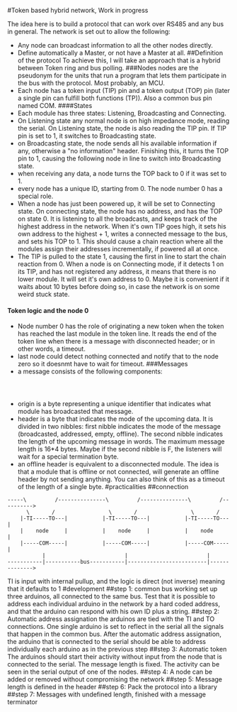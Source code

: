 #Token based hybrid network, Work in progress

The idea here is to build a protocol that can work over RS485 and any bus in general.
The network is set out to allow the following:
* Any node can broadcast information to all the other nodes directly.
* Define automatically a Master, or not have a Master at all.
##Definition of the protocol
To achieve this, I will take an approach that is a hybrid between Token ring and bus polling.
###Nodes
nodes are the pseudonym for the units that run a program that lets them participate in the bus with the protocol. Most probably, an MCU.
* Each node has a token input (TIP) pin and a token output (TOP) pin (later a single pin can fulfill both functions (TP)). Also a common bus pin named COM.
####States
* Each module has three states: Listening, Broadcasting and Connecting.
* On Listening state any normal node is on high impedance mode, reading the serial. On Listening state, the node is also reading the TIP pin. If TIP pin is set to 1, it switches to Broadcasting state.
* on Broadcasting state, the node sends all his available information if any, otherwise a "no information" header. Finishing this, it turns the TOP pin to 1, causing the following node in line to switch into Broadcasting state.
* when receiving any data, a node turns the TOP back to 0 if it was set to 1.
* every node has a unique ID, starting from 0. The node number 0 has a special role.
* When a node has just been powered up, it will be set to Connecting state. On connecting state, the node has no address, and has the TOP on state 0. It is listening to all the broadcasts, and keeps track of the highest address in the network. When it's own TIP goes high, it sets his own address to the highest + 1, writes a connected message to the bus, and sets his TOP to 1. This should cause a chain reaction where all the modules assign their addresses incrementally, if powered all at once.
* The TIP is pulled to the state 1, causing the first in line to start the chain reaction from 0. When a node is on Connecting mode, if it detects 1 on its TIP, and has not registered any address, it means that there is no lower module. It will set it's own address to 0. Maybe it is convenient if it waits about 10 bytes before doing so, in case the network is on some weird stuck state.
#### Token logic and the node 0
* Node number 0 has the role of originating a new token when the token has reached the last module in the token line. It reads the end of the token line when there is a message with disconnected header; or in other words, a timeout.
* last node could detect nothing connected and notify that to the node zero so it doesnmt have to wait for timeout.
###Messages
* a message consists of the following components: <origin><header><payload>
* origin is a byte representing a unique identifier that indicates what module has broadcasted that message.
* header is a byte that indicates the mode of the upcoming data. It is divided in two nibbles: first nibble indicates the mode of the message (broadcasted, addressed, empty, offline). The second nibble indicates the length of the upcoming message in words. The maximum message length is 16*4 bytes. Maybe if the second nibble is F, the listeners will wait for a special termination byte.
* an offline header is equivalent to a disconnected module. The idea is that a module that is offline or not connected, will generate an offline header by not sending anything. You can also think of this as a timeout of the length of a single byte.
#practicalities
##connection

```
-----\         /---------------\         /---------------\         /---------->
      \       /                 \       /                 \       /           
    |-TI-----TO---|           |-TI-----TO---|           |-TI-----TO---|       
    |    node     |           |    node     |           |    node     |       
    |-----COM-----|           |-----COM-----|           |-----COM-----|       
           |                         |                         |              
-----------|-----------bus-----------|-------------------------|-------------->

```
TI is input with internal pullup, and the logic is direct (not inverse) meaning that it defaults to 1
#development
##step 1: common bus working
set up three arduinos, all connected to the same bus. Test that it is possible to address each individual arduino in the network by a hard coded address, and that the arduino can respond with his own ID plus a string.
##step 2: Automatic address assignation
the arduinos are tied with the TI and TO connections. One single arduino is set to reflect in the serial all the signals that happen in the common bus. After the automatic address assignation, the arduino that is connected to the serial should be able to address individually each arduino as in the previous step
##step 3: Automatic token
The arduinos should start their activity without input from the node that is connected to the serial. The message length is fixed. The activity can be seen in the serial output of one of the nodes.
##step 4: A node can be added or removed without compromising the network
##step 5: Message length is defined in the header
##step 6: Pack the protocol into a library
##step 7: Messages with undefined length, finished with a message terminator

